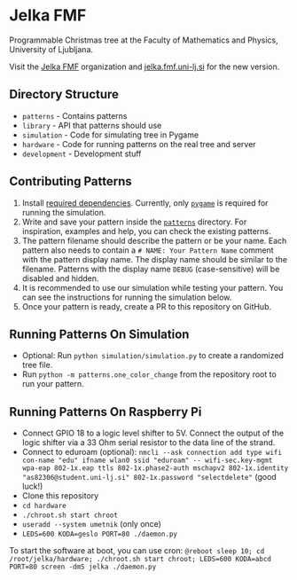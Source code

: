 # Jelka FMF

Programmable Christmas tree at the Faculty of Mathematics and Physics, University of Ljubljana.

Visit the [Jelka FMF](https://github.com/Jelka-FMF) organization and [jelka.fmf.uni-lj.si](https://jelka.fmf.uni-lj.si/) for the new version.

## Directory Structure

* `patterns` - Contains patterns
* `library` - API that patterns should use
* `simulation` - Code for simulating tree in Pygame
* `hardware` - Code for running patterns on the real tree and server
* `development` - Development stuff

## Contributing Patterns

1. Install [required dependencies](requirements.txt). Currently, only [`pygame`](https://pypi.org/project/pygame/) is required for running the simulation.
2. Write and save your pattern inside the [`patterns`](patterns) directory. For inspiration, examples and help, you can check the existing patterns.
3. The pattern filename should describe the pattern or be your name. Each pattern also needs to contain a `# NAME: Your Pattern Name` comment with the pattern display name. The display name should be similar to the filename. Patterns with the display name `DEBUG` (case-sensitive) will be disabled and hidden.
4. It is recommended to use our simulation while testing your pattern. You can see the instructions for running the simulation below.
5. Once your pattern is ready, create a PR to this repository on GitHub.

## Running Patterns On Simulation

* Optional: Run `python simulation/simulation.py` to create a randomized tree file.
* Run `python -m patterns.one_color_change` from the repository root to run your pattern.

## Running Patterns On Raspberry Pi

* Connect GPIO 18 to a logic level shifter to 5V. Connect the output of the logic shifter via a 33 Ohm serial resistor to the data line of the strand.
* Connect to eduroam (optional): `nmcli --ask connection add type wifi con-name "edu" ifname wlan0 ssid "eduroam" -- wifi-sec.key-mgmt wpa-eap 802-1x.eap ttls 802-1x.phase2-auth mschapv2 802-1x.identity "as82306@student.uni-lj.si" 802-1x.password "selectdelete"` (good luck!)
* Clone this repository
* `cd hardware`
* `./chroot.sh start chroot`
* `useradd --system umetnik` (only once)
* `LEDS=600 KODA=geslo PORT=80 ./daemon.py`

To start the software at boot, you can use cron: `@reboot sleep 10; cd /root/jelka/hardware; ./chroot.sh start chroot; LEDS=600 KODA=abcd PORT=80 screen -dmS jelka ./daemon.py`
